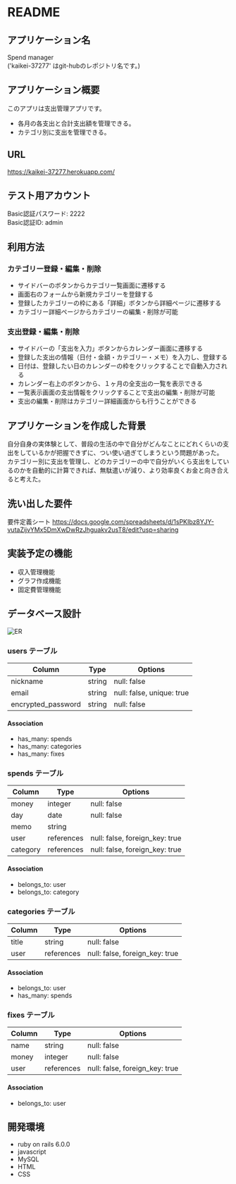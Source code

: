 # README

## アプリケーション名
Spend manager <br>
('kaikei-37277' はgit-hubのレポジトリ名です。)

## アプリケーション概要
このアプリは支出管理アプリです。
- 各月の各支出と合計支出額を管理できる。
- カテゴリ別に支出を管理できる。

## URL
https://kaikei-37277.herokuapp.com/

## テスト用アカウント
Basic認証パスワード: 2222 <br>
Basic認証ID: admin

## 利用方法
### カテゴリー登録・編集・削除
- サイドバーのボタンからカテゴリ一覧画面に遷移する
- 画面右のフォームから新規カテゴリーを登録する
- 登録したカテゴリーの枠にある「詳細」ボタンから詳細ページに遷移する
- カテゴリー詳細ページからカテゴリーの編集・削除が可能

### 支出登録・編集・削除
- サイドバーの「支出を入力」ボタンからカレンダー画面に遷移する
- 登録した支出の情報（日付・金額・カテゴリー・メモ）を入力し、登録する
- 日付は、登録したい日のカレンダーの枠をクリックすることで自動入力される
- カレンダー右上のボタンから、１ヶ月の全支出の一覧を表示できる
- 一覧表示画面の支出情報をクリックすることで支出の編集・削除が可能
- 支出の編集・削除はカテゴリー詳細画面からも行うことができる

## アプリケーションを作成した背景
自分自身の実体験として、普段の生活の中で自分がどんなことにどれくらいの支出をしているかが把握できずに、つい使い過ぎてしまうという問題があった。
カテゴリー別に支出を管理し、どのカテゴリーの中で自分がいくら支出をしているのかを自動的に計算できれば、無駄遣いが減り、より効率良くお金と向き合えると考えた。

## 洗い出した要件
要件定義シート
https://docs.google.com/spreadsheets/d/1sPKIbz8YJY-vutaZijvYMx5DmXwDwRzJhguakv2usT8/edit?usp=sharing

## 実装予定の機能
- 収入管理機能
- グラフ作成機能
- 固定費管理機能

## データベース設計
![ER](https://user-images.githubusercontent.com/81469999/170502741-7362ed15-1337-47bb-90ae-6c5f6f0a5cea.png)

### users テーブル

| Column             | Type   | Options                   |
| ------------------ | ------ | ------------------------- |
| nickname           | string | null: false               |
| email              | string | null: false, unique: true |
| encrypted_password | string | null: false               |

#### Association

- has_many: spends
- has_many: categories
- has_many: fixes

### spends テーブル

| Column   | Type       | Options                        |
| -------- | ---------- | ------------------------------ |
| money    | integer    | null: false                    |
| day      | date       | null: false                    |
| memo     | string     |                                |
| user     | references | null: false, foreign_key: true |
| category | references | null: false, foreign_key: true |

#### Association

- belongs_to: user
- belongs_to: category

### categories テーブル

| Column | Type       | Options                        |
| ------ | ---------- | ------------------------------ |
| title  | string     | null: false                    |
| user   | references | null: false, foreign_key: true |

#### Association

- belongs_to: user
- has_many: spends

### fixes テーブル

| Column | Type       | Options                        |
| ------ | ---------- | ------------------------------ |
| name   | string     | null: false                    |
| money  | integer    | null: false                    |
| user   | references | null: false, foreign_key: true |

#### Association

- belongs_to: user

## 開発環境
- ruby on rails 6.0.0
- javascript
- MySQL
- HTML
- CSS